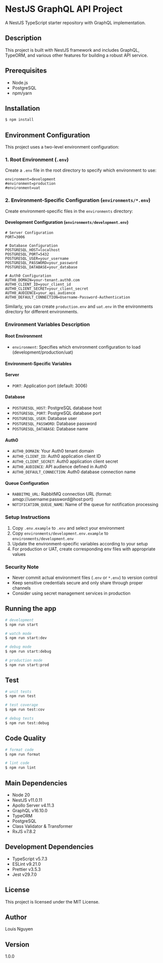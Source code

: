 # NestJS GraphQL API Project

A NestJS TypeScript starter repository with GraphQL implementation.

## Description
This project is built with NestJS framework and includes GraphQL, TypeORM, and various other features for building a robust API service.

## Prerequisites
- Node.js
- PostgreSQL
- npm/yarn

## Installation
```bash
$ npm install
```

## Environment Configuration

This project uses a two-level environment configuration:

### 1. Root Environment (`.env`)
Create a `.env` file in the root directory to specify which environment to use:

```env
environment=development
#environment=production
#environment=uat
```

### 2. Environment-Specific Configuration (`environments/*.env`)
Create environment-specific files in the `environments` directory:

#### Development Configuration (`environments/development.env`)
```env
# Server Configuration
PORT=3006

# Database Configuration
POSTGRESQL_HOST=localhost
POSTGRESQL_PORT=5432
POSTGRESQL_USER=your_username
POSTGRESQL_PASSWORD=your_password
POSTGRESQL_DATABASE=your_database

# Auth0 Configuration
AUTH0_DOMAIN=your-tenant.auth0.com
AUTH0_CLIENT_ID=your_client_id
AUTH0_CLIENT_SECRET=your_client_secret
AUTH0_AUDIENCE=your_api_audience
AUTH0_DEFAULT_CONNECTION=Username-Password-Authentication
```

Similarly, you can create `production.env` and `uat.env` in the environments directory for different environments.

### Environment Variables Description

#### Root Environment
- `environment`: Specifies which environment configuration to load (development/production/uat)

#### Environment-Specific Variables

#### Server
- `PORT`: Application port (default: 3006)

#### Database
- `POSTGRESQL_HOST`: PostgreSQL database host
- `POSTGRESQL_PORT`: PostgreSQL database port
- `POSTGRESQL_USER`: Database user
- `POSTGRESQL_PASSWORD`: Database password
- `POSTGRESQL_DATABASE`: Database name

#### Auth0
- `AUTH0_DOMAIN`: Your Auth0 tenant domain
- `AUTH0_CLIENT_ID`: Auth0 application client ID
- `AUTH0_CLIENT_SECRET`: Auth0 application client secret
- `AUTH0_AUDIENCE`: API audience defined in Auth0
- `AUTH0_DEFAULT_CONNECTION`: Auth0 database connection name

#### Queue Configuration
- `RABBITMQ_URL`: RabbitMQ connection URL (format: amqp://username:password@host:port)
- `NOTIFICATION_QUEUE_NAME`: Name of the queue for notification processing

### Setup Instructions
1. Copy `.env.example` to `.env` and select your environment
2. Copy `environments/development.env.example` to `environments/development.env`
3. Update the environment-specific variables according to your setup
4. For production or UAT, create corresponding env files with appropriate values

### Security Note
- Never commit actual environment files (`.env` or `*.env`) to version control
- Keep sensitive credentials secure and only share through proper channels
- Consider using secret management services in production

## Running the app
```bash
# development
$ npm run start

# watch mode
$ npm run start:dev

# debug mode
$ npm run start:debug

# production mode
$ npm run start:prod
```

## Test
```bash
# unit tests
$ npm run test

# test coverage
$ npm run test:cov

# debug tests
$ npm run test:debug
```

## Code Quality
```bash
# format code
$ npm run format

# lint code
$ npm run lint
```

## Main Dependencies
- Node 20
- NestJS v11.0.11
- Apollo Server v4.11.3
- GraphQL v16.10.0
- TypeORM
- PostgreSQL
- Class Validator & Transformer
- RxJS v7.8.2

## Development Dependencies
- TypeScript v5.7.3
- ESLint v9.21.0
- Prettier v3.5.3
- Jest v29.7.0

## License
This project is licensed under the MIT License.

## Author
Louis Nguyen

## Version
1.0.0